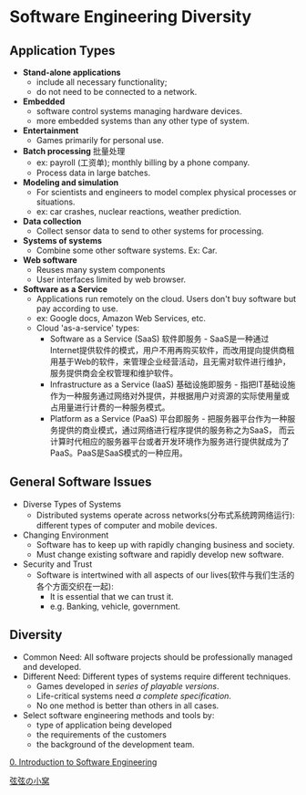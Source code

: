 # Software Engineering Diversity

## Application Types

* **Stand-alone applications**
  * include all necessary functionality;
  * do not need to be connected to a network.
* **Embedded**
  * software control systems managing hardware devices.
  * more embedded systems than any other type of system.
* **Entertainment**
  * Games primarily for personal use.
* **Batch processing** 批量处理
  * ex: payroll (工资单); monthly billing by a phone company.
  * Process data in large batches. 
* **Modeling and simulation**
  * For scientists and engineers to model complex physical processes or situations.
  * ex: car crashes, nuclear reactions, weather prediction.
* **Data collection**
  * Collect sensor data to send to other systems for processing.
* **Systems of systems**
  * Combine some other software systems. Ex: Car.
* **Web software**
  * Reuses many system components
  * User interfaces limited by web browser. 
* **Software as a Service**
  * Applications run remotely on the cloud. Users don't buy software but pay according to use. 
  * ex: Google docs, Amazon Web Services, etc. 
  * Cloud 'as-a-service' types:
    * Software as a Service (SaaS) 软件即服务 - SaaS是一种通过Internet提供软件的模式，用户不用再购买软件，而改用提向提供商租用基于Web的软件，来管理企业经营活动，且无需对软件进行维护，服务提供商会全权管理和维护软件。
    * Infrastructure as a Service (IaaS) 基础设施即服务 - 指把IT基础设施作为一种服务通过网络对外提供，并根据用户对资源的实际使用量或占用量进行计费的一种服务模式。
    * Platform as a Service (PaaS) 平台即服务 - 把服务器平台作为一种服务提供的商业模式，通过网络进行程序提供的服务称之为SaaS， 而云计算时代相应的服务器平台或者开发环境作为服务进行提供就成为了PaaS。PaaS是SaaS模式的一种应用。

## General Software Issues

* Diverse Types of Systems
  * Distributed systems operate across networks(分布式系统跨网络运行): different types of computer and mobile devices. 
* Changing Environment
  * Software has to keep up with rapidly changing business and society. 
  * Must change existing software and rapidly develop new software. 
* Security and Trust
  * Software is intertwined with all aspects of our lives(软件与我们生活的各个方面交织在一起): 
    * It is essential that we can trust it. 
    * e.g. Banking, vehicle, government. 

## Diversity

* Common Need: All software projects should be professionally managed and developed. 
* Different Need: Different types of systems require different techniques.
  * Games developed in *series of playable versions*.
  * Life-critical systems need *a complete specification*.
  * No one method is better than others in all cases. 
* Select software engineering methods and tools by: 
  * type of application being developed
  * the requirements of the customers
  * the background of the development team.



<a href="https://mengduanxian.github.io/SoftwareEngineering/0.IntroductionToSoftwareEngineering.html">0. Introduction to Software Engineering</a>

<a href="mengduanxian.github.io">弦弦の小窝</a>

